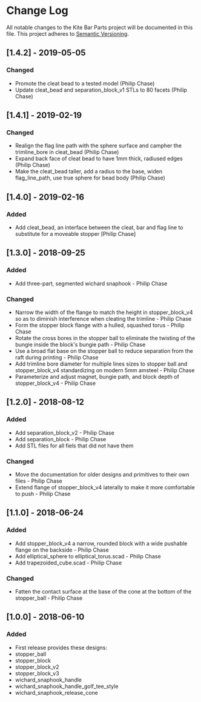# Change Log
All notable changes to the Kite Bar Parts project will be documented in this file.
This project adheres to [Semantic Versioning](http://semver.org/).


## [1.4.2] - 2019-05-05
### Changed
- Promote the cleat bead to a tested model (Philip Chase)
- Update cleat_bead and separation_block_v1 STLs to 80 facets (Philip Chase)


## [1.4.1] - 2019-02-19
### Changed
- Realign the flag line path with the sphere surface and campher the trimline_bore in cleat_bead (Philip Chase)
- Expand back face of cleat bead to have 1mm thick, radiused edges (Philip Chase)
- Make the cleat_bead taller, add a radius to the base, widen flag_line_path, use true sphere for bead body (Philip Chase)

## [1.4.0] - 2019-02-16
### Added
- Add cleat_bead, an interface between the cleat, bar and flag line to substitute for a moveable stopper [Philip Chase]


## [1.3.0] - 2018-09-25
### Added
 - Add three-part, segmented wichard snaphook - Philip Chase

### Changed
 - Narrow the width of the flange to match the height in stopper_block_v4 so as to diminish interference when cleating the trimline - Philip Chase
 - Form the stopper block flange with a hulled, squashed torus - Philip Chase
 - Rotate the cross bores in the stopper ball to eliminate the twisting of the bungie inside the block's bungie path - Philip Chase
 - Use a broad flat base on the stopper ball to reduce separation from the raft during printing - Philip Chase
 - Add trimline bore diameter for multiple lines sizes to stopper ball and stopper_block_v4 standardizing on modern 5mm amsteel - Philip Chase
 - Parameterize and adjust magnet, bungie path, and block depth of stopper_block_v4 - Philip Chase


## [1.2.0] - 2018-08-12
### Added
 - Add separation_block_v2 - Philip Chase
 - Add separation_block - Philip Chase
 - Add STL files for all fiels that did not have them

### Changed
 - Move the documentation for older designs and primitives to their own files - Philip Chase
 - Extend flange of stopper_block_v4 laterally to make it more comfortable to push - Philip Chase


## [1.1.0] - 2018-06-24
### Added
 - Add stopper_block_v4 a narrow, rounded block with a wide pushable flange on the backside - Philip Chase
 - Add elliptical_sphere to elliptical_torus.scad - Philip Chase
 - Add trapezoided_cube.scad - Philip Chase

### Changed
 - Fatten the contact surface at the base of the cone at the bottom of the stopper_ball - Philip Chase


## [1.0.0] - 2018-06-10
### Added
- First release provides these designs:
-   stopper_ball
-   stopper_block
-   stopper_block_v2
-   stopper_block_v3
-   wichard_snaphook_handle
-   wichard_snaphook_handle_golf_tee_style
-   wichard_snaphook_release_cone


